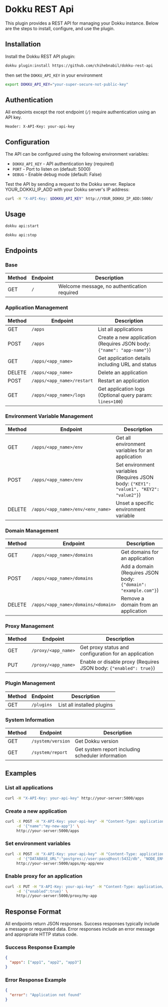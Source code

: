# Dokku REST Api

This plugin provides a REST API for managing your Dokku instance. Below are the steps to install, configure, and use the plugin.

## Installation

Install the Dokku REST API plugin:

```bash
dokku plugin:install https://github.com/chihebnabil/dokku-rest-api
```

then set the `DOKKU_API_KEY` in your environment

```bash
export DOKKU_API_KEY="your-super-secure-not-public-key"
```

## Authentication

All endpoints except the root endpoint (`/`) require authentication using an API key.

```
Header: X-API-Key: your-api-key
```

## Configuration

The API can be configured using the following environment variables:

- `DOKKU_API_KEY` - API authentication key (required)
- `PORT` - Port to listen on (default: 5000)
- `DEBUG` - Enable debug mode (default: False)


Test the API by sending a request to the Dokku server. 
Replace YOUR_DOKKU_IP_ADD with your Dokku server's IP address:

```bash
curl -H "X-API-Key: $DOKKU_API_KEY" http://YOUR_DOKKU_IP_ADD:5000/
```

## Usage

```bash
dokku api:start
```

```bash
dokku api:stop
```

## Endpoints

### Base

| Method | Endpoint | Description |
|--------|----------|-------------|
| GET | `/` | Welcome message, no authentication required |

### Application Management

| Method | Endpoint | Description |
|--------|----------|-------------|
| GET | `/apps` | List all applications |
| POST | `/apps` | Create a new application (Requires JSON body: `{"name": "app-name"}`) |
| GET | `/apps/<app_name>` | Get application details including URL and status |
| DELETE | `/apps/<app_name>` | Delete an application |
| POST | `/apps/<app_name>/restart` | Restart an application |
| GET | `/apps/<app_name>/logs` | Get application logs (Optional query param: `lines=100`) |

### Environment Variable Management

| Method | Endpoint | Description |
|--------|----------|-------------|
| GET | `/apps/<app_name>/env` | Get all environment variables for an application |
| POST | `/apps/<app_name>/env` | Set environment variables (Requires JSON body: `{"KEY1": "value1", "KEY2": "value2"}`) |
| DELETE | `/apps/<app_name>/env/<env_name>` | Unset a specific environment variable |

### Domain Management

| Method | Endpoint | Description |
|--------|----------|-------------|
| GET | `/apps/<app_name>/domains` | Get domains for an application |
| POST | `/apps/<app_name>/domains` | Add a domain (Requires JSON body: `{"domain": "example.com"}`) |
| DELETE | `/apps/<app_name>/domains/<domain>` | Remove a domain from an application |

### Proxy Management

| Method | Endpoint | Description |
|--------|----------|-------------|
| GET | `/proxy/<app_name>` | Get proxy status and configuration for an application |
| PUT | `/proxy/<app_name>` | Enable or disable proxy (Requires JSON body: `{"enabled": true}`) |

### Plugin Management

| Method | Endpoint | Description |
|--------|----------|-------------|
| GET | `/plugins` | List all installed plugins |

### System Information

| Method | Endpoint | Description |
|--------|----------|-------------|
| GET | `/system/version` | Get Dokku version |
| GET | `/system/report` | Get system report including scheduler information |

## Examples

### List all applications

```bash
curl -H "X-API-Key: your-api-key" http://your-server:5000/apps
```

### Create a new application

```bash
curl -X POST -H "X-API-Key: your-api-key" -H "Content-Type: application/json" \
     -d '{"name":"my-new-app"}' \
     http://your-server:5000/apps
```

### Set environment variables

```bash
curl -X POST -H "X-API-Key: your-api-key" -H "Content-Type: application/json" \
     -d '{"DATABASE_URL":"postgres://user:pass@host:5432/db", "NODE_ENV":"production"}' \
     http://your-server:5000/apps/my-app/env
```

### Enable proxy for an application

```bash
curl -X PUT -H "X-API-Key: your-api-key" -H "Content-Type: application/json" \
     -d '{"enabled":true}' \
     http://your-server:5000/proxy/my-app
```

## Response Format

All endpoints return JSON responses. Success responses typically include a message or requested data. Error responses include an error message and appropriate HTTP status code.

### Success Response Example

```json
{
  "apps": ["app1", "app2", "app3"]
}
```

### Error Response Example

```json
{
  "error": "Application not found"
}
```

